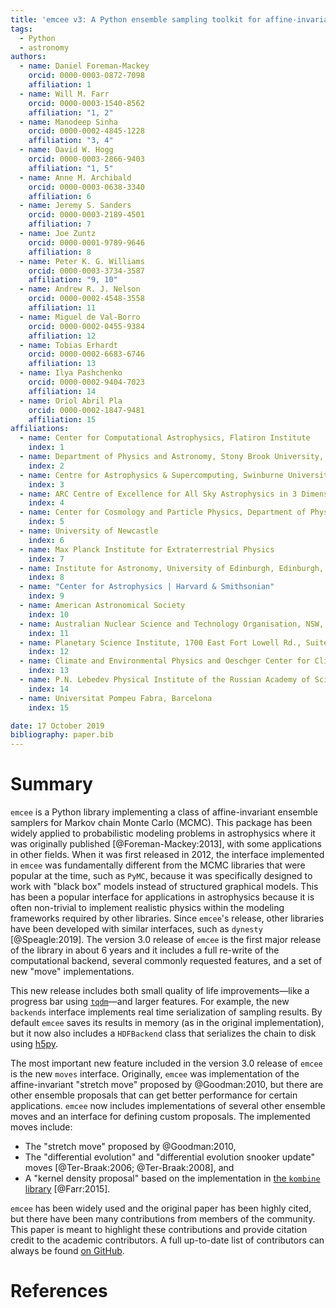 ```yaml
---
title: 'emcee v3: A Python ensemble sampling toolkit for affine-invariant MCMC'
tags:
  - Python
  - astronomy
authors:
  - name: Daniel Foreman-Mackey
    orcid: 0000-0003-0872-7098
    affiliation: 1
  - name: Will M. Farr
    orcid: 0000-0003-1540-8562
    affiliation: "1, 2"
  - name: Manodeep Sinha
    orcid: 0000-0002-4845-1228
    affiliation: "3, 4"
  - name: David W. Hogg
    orcid: 0000-0003-2866-9403
    affiliation: "1, 5"
  - name: Anne M. Archibald
    orcid: 0000-0003-0638-3340
    affiliation: 6
  - name: Jeremy S. Sanders
    orcid: 0000-0003-2189-4501
    affiliation: 7
  - name: Joe Zuntz
    orcid: 0000-0001-9789-9646
    affiliation: 8
  - name: Peter K. G. Williams
    orcid: 0000-0003-3734-3587
    affiliation: "9, 10"
  - name: Andrew R. J. Nelson
    orcid: 0000-0002-4548-3558
    affiliation: 11
  - name: Miguel de Val-Borro
    orcid: 0000-0002-0455-9384
    affiliation: 12
  - name: Tobias Erhardt
    orcid: 0000-0002-6683-6746
    affiliation: 13
  - name: Ilya Pashchenko
    orcid: 0000-0002-9404-7023
    affiliation: 14
  - name: Oriol Abril Pla
    orcid: 0000-0002-1847-9481
    affiliation: 15
affiliations:
  - name: Center for Computational Astrophysics, Flatiron Institute
    index: 1
  - name: Department of Physics and Astronomy, Stony Brook University, United States
    index: 2
  - name: Centre for Astrophysics & Supercomputing, Swinburne University of Technology, Australia
    index: 3
  - name: ARC Centre of Excellence for All Sky Astrophysics in 3 Dimensions (ASTRO 3D)
    index: 4
  - name: Center for Cosmology and Particle Physics, Department of Physics, New York University
    index: 5
  - name: University of Newcastle
    index: 6
  - name: Max Planck Institute for Extraterrestrial Physics
    index: 7
  - name: Institute for Astronomy, University of Edinburgh, Edinburgh, EH9 3HJ, UK
    index: 8
  - name: "Center for Astrophysics | Harvard & Smithsonian"
    index: 9
  - name: American Astronomical Society
    index: 10
  - name: Australian Nuclear Science and Technology Organisation, NSW, Australia
    index: 11
  - name: Planetary Science Institute, 1700 East Fort Lowell Rd., Suite 106, Tucson, AZ 85719, USA
    index: 12
  - name: Climate and Environmental Physics and Oeschger Center for Climate Change Research, University of Bern, Bern, Switzerland
    index: 13
  - name: P.N. Lebedev Physical Institute of the Russian Academy of Sciences, Moscow, Russia
    index: 14
  - name: Universitat Pompeu Fabra, Barcelona
    index: 15

date: 17 October 2019
bibliography: paper.bib
---
```


# Summary

``emcee`` is a Python library implementing a class of affine-invariant ensemble samplers for Markov chain Monte Carlo (MCMC).
This package has been widely applied to probabilistic modeling problems in astrophysics where it was originally published [@Foreman-Mackey:2013], with some applications in other fields.
When it was first released in 2012, the interface implemented in ``emcee`` was fundamentally different from the MCMC libraries that were popular at the time, such as ``PyMC``, because it was specifically designed to work with "black box" models instead of structured graphical models.
This has been a popular interface for applications in astrophysics because it is often non-trivial to implement realistic physics within the modeling frameworks required by other libraries.
Since ``emcee``'s release, other libraries have been developed with similar interfaces, such as ``dynesty`` [@Speagle:2019].
The version 3.0 release of ``emcee`` is the first major release of the library in about 6 years and it includes a full re-write of the computational backend, several commonly requested features, and a set of new "move" implementations.

This new release includes both small quality of life improvements—like a progress bar using [``tqdm``](https://tqdm.github.io)—and larger features.
For example, the new ``backends`` interface implements real time serialization of sampling results.
By default ``emcee`` saves its results in memory (as in the original implementation), but it now also includes a ``HDFBackend`` class that serializes the chain to disk using [h5py](https://www.h5py.org).

The most important new feature included in the version 3.0 release of ``emcee`` is the new ``moves`` interface.
Originally, ``emcee`` was implementation of the affine-invariant "stretch move" proposed by @Goodman:2010, but there are other ensemble proposals that can get better performance for certain applications.
``emcee`` now includes implementations of several other ensemble moves and an interface for defining custom proposals.
The implemented moves include:

- The "stretch move" proposed by @Goodman:2010,
- The "differential evolution" and "differential evolution snooker update" moves [@Ter-Braak:2006; @Ter-Braak:2008], and
- A "kernel density proposal" based on the implementation in [the ``kombine`` library](https://github.com/bfarr/kombine) [@Farr:2015].

``emcee`` has been widely used and the original paper has been highly cited, but there have been many contributions from members of the community.
This paper is meant to highlight these contributions and provide citation credit to the academic contributors.
A full up-to-date list of contributors can always be found [on GitHub](https://github.com/dfm/emcee/graphs/contributors).

# References
